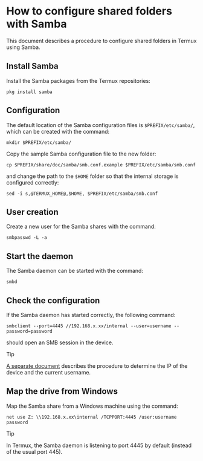 # How to configure shared folders with Samba

This document describes a procedure to configure shared folders in Termux using Samba.

## Install Samba

Install the Samba packages from the Termux repositories:

```
pkg install samba
```

## Configuration

The default location of the Samba configuration files is ```$PREFIX/etc/samba/```, which can be created with the command:

```
mkdir $PREFIX/etc/samba/
```

Copy the sample Samba configuration file to the new folder:

```
cp $PREFIX/share/doc/samba/smb.conf.example $PREFIX/etc/samba/smb.conf
```

and change the path to the ```$HOME``` folder so that the internal storage is configured correctly:

```
sed -i s,@TERMUX_HOME@,$HOME, $PREFIX/etc/samba/smb.conf
```

## User creation

Create a new user for the Samba shares with the command:

```
smbpasswd -L -a
```

## Start the daemon

The Samba daemon can be started with the command:

```
smbd
```

## Check the configuration

If the Samba daemon has started correctly, the following command:

```
smbclient --port=4445 //192.168.x.xx/internal --user=username --password=password
```

should open an SMB session in the device.

> [!TIP]
> [A separate document](https://github.com/fopeiro/docs/blob/main/termux/Base%20configuration.md#connect-to-termux) describes the procedure to determine the IP of the device and the current username.

## Map the drive from Windows

Map the Samba share from a Windows machine using the command:

```
net use Z: \\192.168.x.xx\internal /TCPPORT:4445 /user:username password
```

> [!TIP]
> In Termux, the Samba daemon is listening to port 4445 by default (instead of the usual port 445).
